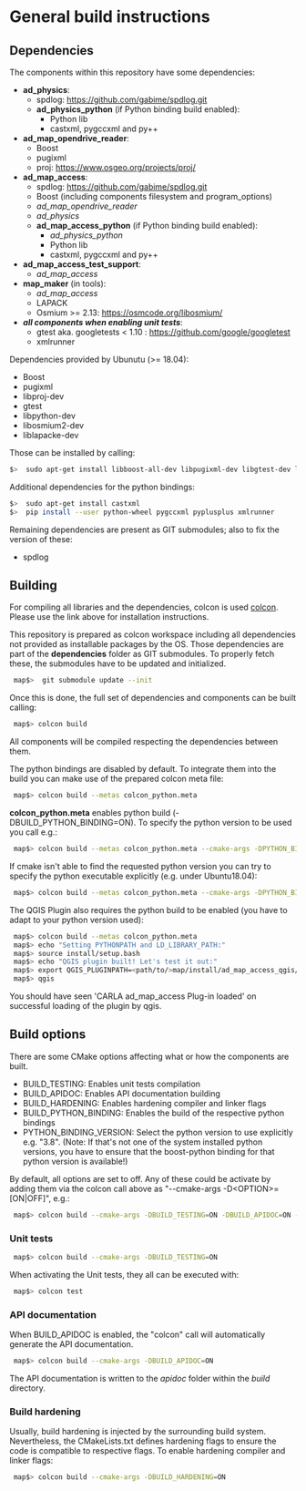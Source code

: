 # General build instructions

## Dependencies
The components within this repository have some dependencies:

 - **ad_physics**:
   - spdlog: <https://github.com/gabime/spdlog.git>
   - **ad_physics_python** (if Python binding build enabled):
     - Python lib
     - castxml, pygccxml and py++
 - **ad_map_opendrive_reader**:
   - Boost
   - pugixml
   - proj: <https://www.osgeo.org/projects/proj/>
 - **ad_map_access**:
   - spdlog: <https://github.com/gabime/spdlog.git>
   - Boost (including components filesystem and  program_options)
   - *ad_map_opendrive_reader*
   - *ad_physics*
   - **ad_map_access_python** (if Python binding build enabled):
     - *ad_physics_python*
     - Python lib
     - castxml, pygccxml and py++
 - **ad_map_access_test_support**:
   - *ad_map_access*
 - **map_maker** (in tools):
   - *ad_map_access*
   - LAPACK
   - Osmium >= 2.13: <https://osmcode.org/libosmium/>
 - ***all components when enabling unit tests***:
   - gtest aka. googletests < 1.10 : <https://github.com/google/googletest>
   - xmlrunner

Dependencies provided by Ubunutu (>= 18.04):

 - Boost
 - pugixml
 - libproj-dev
 - gtest
 - libpython-dev
 - libosmium2-dev
 - liblapacke-dev

Those can be installed by calling:
```bash
$>  sudo apt-get install libboost-all-dev libpugixml-dev libgtest-dev libpython-dev libosmium2-dev liblapacke-dev libproj-dev
```

Additional dependencies for the python bindings:
```bash
$>  sudo apt-get install castxml
$>  pip install --user python-wheel pygccxml pyplusplus xmlrunner
```

Remaining dependencies are present as GIT submodules; also to fix the version of these:

 - spdlog

## Building
For compiling all libraries and the dependencies, colcon is used [colcon](https://colcon.readthedocs.io/).
Please use the link above for installation instructions.

This repository is prepared as colcon workspace including all dependencies not provided as installable packages by the OS.
Those dependencies are part of the __dependencies__ folder as GIT submodules. To properly fetch these, the submodules have to be updated and initialized.
```bash
 map$>  git submodule update --init
```

Once this is done, the full set of dependencies and components can be built calling:
```bash
 map$> colcon build
```
All components will be compiled respecting the dependencies between them.

The python bindings are disabled by default. To integrate them into the build you can make use of the prepared
colcon meta file:
```bash
 map$> colcon build --metas colcon_python.meta
```
__colcon_python.meta__ enables python build (-DBUILD_PYTHON_BINDING=ON). To specify the python version to be used you call e.g.:
```bash
 map$> colcon build --metas colcon_python.meta --cmake-args -DPYTHON_BINDING_VERSION=3.8
```

If cmake isn't able to find the requested python version you can try to specify the python executable explicitly (e.g. under Ubuntu18.04):
```bash
 map$> colcon build --metas colcon_python.meta --cmake-args -DPYTHON_BINDING_VERSION=3.6 -DPYTHON_EXECUTABLE:FILEPATH=/usr/bin/python3.6
```

The QGIS Plugin also requires the python build to be enabled
(you have to adapt to your python version used):
```bash
 map$> colcon build --metas colcon_python.meta
 map$> echo "Setting PYTHONPATH and LD_LIBRARY_PATH:"
 map$> source install/setup.bash
 map$> echo "QGIS plugin built! Let's test it out:"
 map$> export QGIS_PLUGINPATH=<path/to/>map/install/ad_map_access_qgis/share/qgis/python/plugins
 map$> qgis
```
You should have seen 'CARLA ad_map_access Plug-in loaded' on successful loading of the plugin by qgis.

## Build options
There are some CMake options affecting what or how the components are built.

 - BUILD_TESTING: Enables unit tests compilation
 - BUILD_APIDOC: Enables API documentation building
 - BUILD_HARDENING: Enables hardening compiler and linker flags
 - BUILD_PYTHON_BINDING: Enables the build of the respective python bindings
 - PYTHON_BINDING_VERSION: Select the python version to use explicitly e.g. "3.8". (Note: If that's not one of the system installed python versions,
   you have to ensure that the boost-python binding for that python version is available!)

By default, all options are set to off. Any of these could be activate by adding them via the colcon call above as "--cmake-args -D&lt;OPTION&gt;=[ON|OFF]",
e.g.:
```bash
 map$> colcon build --cmake-args -DBUILD_TESTING=ON -DBUILD_APIDOC=ON -DBUILD_PYTHON_BINDING=ON -DPYTHON_BINDING_VERSION=3.8
```

### Unit tests
```bash
 map$> colcon build --cmake-args -DBUILD_TESTING=ON
```
When activating the Unit tests, they all can be executed with:
```bash
 map$> colcon test
```

### API documentation
When BUILD_APIDOC is enabled, the "colcon" call will automatically generate the API documentation.
```bash
 map$> colcon build --cmake-args -DBUILD_APIDOC=ON
```
The API documentation is written to the _apidoc_ folder within the _build_ directory.

### Build hardening
Usually, build hardening is injected by the surrounding build system. Nevertheless, the CMakeLists.txt defines
hardening flags to ensure the code is compatible to respective flags. To enable hardening compiler and linker flags:
```bash
 map$> colcon build --cmake-args -DBUILD_HARDENING=ON
```
